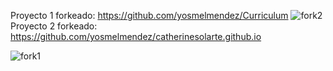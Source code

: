 Proyecto 1 forkeado: https://github.com/yosmelmendez/Curriculum
![fork2](https://github.com/yosmelmendez/yosmelmendez.github.io/assets/170585688/169e0c59-3740-446b-a3ca-10c5cce7fab3)
Proyecto 2 forkeado: https://github.com/yosmelmendez/catherinesolarte.github.io

![fork1](https://github.com/yosmelmendez/yosmelmendez.github.io/assets/170585688/7181626f-4cfb-45bd-b36a-2c5cf9c509a9)
